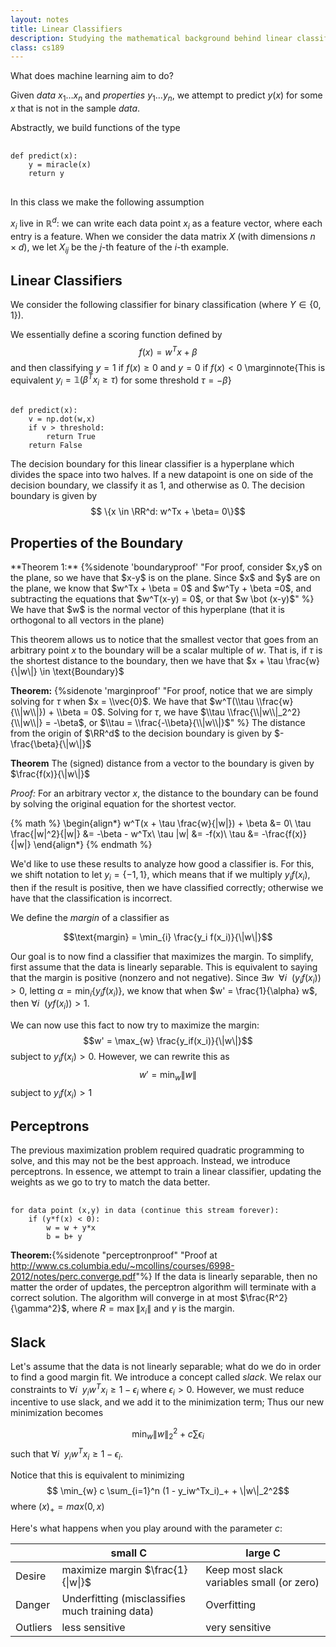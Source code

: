 ```yaml
---
layout: notes
title: Linear Classifiers
description: Studying the mathematical background behind linear classifiers, perceptrons, and SVMs
class: cs189
---
```



What does machine learning aim to do?

Given *data* $x_1 \dots x_n$ and *properties* $y_1 \dots y_n$, we attempt to predict $y(x)$ for some $x$ that is not in the sample *data*.

Abstractly, we build functions of the type
<pre> <code class="python">
def predict(x):
	y = miracle(x)
	return y
</code>
</pre>
In this class we make the following assumption

$x_i$ live in $\mathbb{R}^d$: we can write each data point $x_i$ as a feature vector, where each entry is a feature. When we consider the data matrix $X$ (with dimensions $n \times d$), we let $X_{ij}$ be the $j$-th feature of the $i$-th example.


<h2> Linear Classifiers </h2>

We consider the following classifier for binary classification (where $Y \in \{0,1\}$). 



We essentially define a scoring function defined by 
$$f(x) = w^Tx + \beta$$ and then classifying $y = 1$ if $f(x) \geq 0$ and $y = 0$ if $f(x) < 0$ \marginnote{This is equivalent $y_i = \mathbb{1}(\beta^T x_i \geq \tau)$ for some threshold $\tau = -\beta$}


<pre> <code class="python">
def predict(x):
	v = np.dot(w,x)
	if v > threshold:
		return True
	return False
</code></pre>

The decision boundary for this linear classifier is a hyperplane which divides the space into two halves. If a new datapoint is one on side of the decision boundary, we classify it as $1$, and otherwise as $0$. The decision boundary is given by 
$$ \{x \in \RR^d: w^Tx + \beta= 0\}$$

<h2> Properties of the Boundary </h2>
**Theorem 1:** {%sidenote 'boundaryproof' "For proof, consider $x,y$ on the plane, so we have that $x-y$ is on the plane. Since $x$ and $y$ are on the plane, we know that $w^Tx + \beta = 0$ and $w^Ty + \beta =0$, and subtracting the equations that $w^T(x-y) = 0$, or that $w \bot (x-y)$" %} We have that $w$ is the normal vector of this hyperplane (that it is orthogonal to all vectors in the plane)


This theorem allows us to notice that the smallest vector that goes from an arbitrary point $x$ to the boundary will be a scalar multiple of $w$. That is, if $\tau$ is the shortest distance to the boundary, then we have that 
$x + \tau \frac{w}{\|w\|} \in \text{Boundary}$

**Theorem:**
{%sidenote 'marginproof' 
"For proof, notice that we are simply solving for $\tau$ when $x = \\vec{0}$. We have that $w^T(\\tau \\frac{w}{\\|w\\|}) + \\beta = 0$. Solving for $\tau$, we have $\\tau \\frac{\\|w\\|_2^2}{\\|w\\|} = -\beta$, or $\\tau = \\frac{-\\beta}{\\|w\\|}$"
%}
The distance from the origin of $\RR^d$ to the decision boundary is given by $- \frac{\beta}{\|w\|}$

**Theorem** The (signed) distance from a vector to the boundary is given by $\frac{f(x)}{\|w\|}$

*Proof:* For an arbitrary vector $x$, the distance to the boundary can be found by solving the original equation for the shortest vector.

{% math %}
\begin{align*}
w^T(x + \tau \frac{w}{\|w\|}) + \beta &= 0\\
\tau \frac{\|w\|^2}{\|w\|}  &= -\beta - w^Tx\\
\tau \|w\| &= -f(x)\\
\tau &= -\frac{f(x)}{\|w\|}
\end{align*}
{% endmath %}

We'd like to use these results to analyze how good a classifier is. For this, we shift notation to let $y_i = \{-1,1\}$, which means that if we multiply $y_if(x_i)$, then if the result is positive, then we have classified correctly; otherwise we have that the classification is incorrect.

We define the *margin* of a classifier as 

$$\text{margin} = \min_{i} \frac{y_i f(x_i)}{\|w\|}$$

Our goal is to now find a classifier that maximizes the margin. To simplify, first assume that the data is linearly separable. This is equivalent to saying that the margin is positive (nonzero and not negative).  Since $\exists w ~~\forall i ~~ (y_i f(x_i)) > 0$, letting $\alpha = \min_{i}\{y_if(x_i)\}$, we know that when $w' = \frac{1}{\alpha} w$, then $\forall i ~~ (y f(x_i)) > 1$. 

We can now use this fact to now try to maximize the margin: $$w' = \max_{w}  \frac{y_if(x_i)}{\|w\|}$$ subject to $y_if(x_i) > 0$. However, we can rewrite this as $$w' = \min_{w} \|w\|$$ subject to $y_if(x_i) > 1$

<h2> Perceptrons </h2>

The previous maximization problem required quadratic programming to solve, and this may not be the best approach. Instead, we introduce perceptrons. In essence, we attempt to train a linear classifier, updating the weights as we go to try to match the data better.

<pre> <code class="python">
for data point (x,y) in data (continue this stream forever):
	if (y*f(x) < 0):
		w = w + y*x
		b = b+ y
</code></pre>

**Theorem:**{%sidenote "perceptronproof" "Proof at <a href='http://www.cs.columbia.edu/~mcollins/courses/6998-2012/notes/perc.converge.pdf'>http://www.cs.columbia.edu/~mcollins/courses/6998-2012/notes/perc.converge.pdf</a>"%} If the data is linearly separable, then no matter the order of updates, the perceptron algorithm will terminate with a correct solution. The algorithm will converge in at most $\frac{R^2}{\gamma^2}$, where $R = \max \|x_i\|$ and $\gamma$ is the margin.

<h2> Slack </h2>

Let's assume that the data is not linearly separable; what do we do in order to find a good margin fit. We introduce a concept called *slack*. We relax our constraints to $\forall i ~~ y_iw^Tx_i \geq 1 - \epsilon_i$ where $\epsilon_i > 0$. However, we must reduce incentive to use slack, and we add it to the minimization term; Thus our new minimization becomes

$$ \min_{w} \|w\|_2^2 + c \sum \epsilon_i$$ such that $\forall i ~~ y_iw^Tx_i \geq 1 - \epsilon_i$.

Notice that this is equivalent to minimizing 
$$ \min_{w} c \sum_{i=1}^n (1 - y_iw^Tx_i)_+ + \|w\|_2^2$$
where $(x)_+ = max(0,x)$

Here's what happens when you play around with the parameter $c$:

|          | small C                                         | large C                                   |
|----------|-------------------------------------------------|-------------------------------------------|
| Desire   | maximize margin $\frac{1}{\|w\|}$               | Keep most slack variables small (or zero) |
| Danger   | Underfitting (misclassifies much training data) | Overfitting                               |
| Outliers | less sensitive                                  | very sensitive                            |